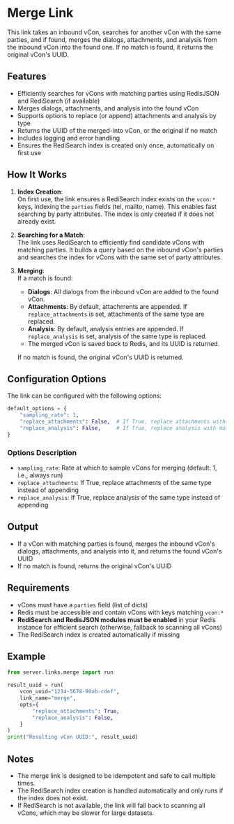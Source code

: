 # Merge Link

This link takes an inbound vCon, searches for another vCon with the same parties, and if found, merges the dialogs, attachments, and analysis from the inbound vCon into the found one. If no match is found, it returns the original vCon's UUID.

## Features

- Efficiently searches for vCons with matching parties using RedisJSON and RediSearch (if available)
- Merges dialogs, attachments, and analysis into the found vCon
- Supports options to replace (or append) attachments and analysis by type
- Returns the UUID of the merged-into vCon, or the original if no match
- Includes logging and error handling
- Ensures the RediSearch index is created only once, automatically on first use

## How It Works

1. **Index Creation**:  
   On first use, the link ensures a RediSearch index exists on the `vcon:*` keys, indexing the `parties` fields (tel, mailto, name). This enables fast searching by party attributes. The index is only created if it does not already exist.

2. **Searching for a Match**:  
   The link uses RediSearch to efficiently find candidate vCons with matching parties. It builds a query based on the inbound vCon's parties and searches the index for vCons with the same set of party attributes.

3. **Merging**:  
   If a match is found:
   - **Dialogs**: All dialogs from the inbound vCon are added to the found vCon.
   - **Attachments**: By default, attachments are appended. If `replace_attachments` is set, attachments of the same type are replaced.
   - **Analysis**: By default, analysis entries are appended. If `replace_analysis` is set, analysis of the same type is replaced.
   - The merged vCon is saved back to Redis, and its UUID is returned.

   If no match is found, the original vCon's UUID is returned.

## Configuration Options

The link can be configured with the following options:

```python
default_options = {
    "sampling_rate": 1,
    "replace_attachments": False,  # If True, replace attachments with matching type
    "replace_analysis": False,     # If True, replace analysis with matching type
}
```

### Options Description

- `sampling_rate`: Rate at which to sample vCons for merging (default: 1, i.e., always run)
- `replace_attachments`: If True, replace attachments of the same type instead of appending
- `replace_analysis`: If True, replace analysis of the same type instead of appending

## Output

- If a vCon with matching parties is found, merges the inbound vCon's dialogs, attachments, and analysis into it, and returns the found vCon's UUID
- If no match is found, returns the original vCon's UUID

## Requirements

- vCons must have a `parties` field (list of dicts)
- Redis must be accessible and contain vCons with keys matching `vcon:*`
- **RediSearch and RedisJSON modules must be enabled** in your Redis instance for efficient search (otherwise, fallback to scanning all vCons)
- The RediSearch index is created automatically if missing

## Example

```python
from server.links.merge import run

result_uuid = run(
    vcon_uuid="1234-5678-90ab-cdef",
    link_name="merge",
    opts={
        "replace_attachments": True,
        "replace_analysis": False,
    }
)
print("Resulting vCon UUID:", result_uuid)
```

## Notes

- The merge link is designed to be idempotent and safe to call multiple times.
- The RediSearch index creation is handled automatically and only runs if the index does not exist.
- If RediSearch is not available, the link will fall back to scanning all vCons, which may be slower for large datasets. 